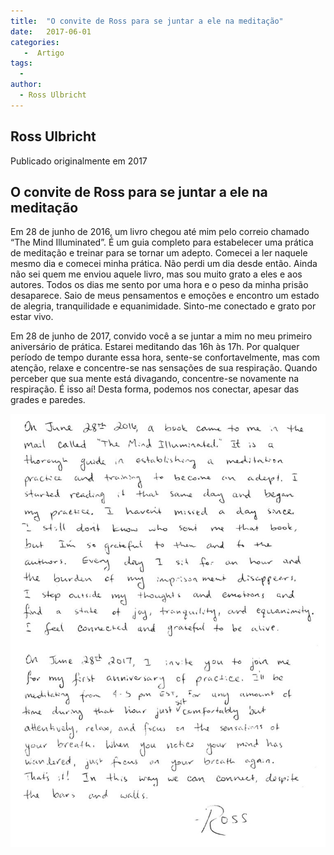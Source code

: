 ```yaml
---
title:  "O convite de Ross para se juntar a ele na meditação"
date:   2017-06-01
categories: 
   -  Artigo
tags:
  -
author:
  - Ross Ulbricht
---
```

## Ross Ulbricht

Publicado originalmente em 2017

## O convite de Ross para se juntar a ele na meditação

Em 28 de junho de 2016, um livro chegou até mim pelo correio chamado “The Mind Illuminated”. É um guia completo para estabelecer uma prática de meditação e treinar para se tornar um adepto. Comecei a ler naquele mesmo dia e comecei minha prática. Não perdi um dia desde então. Ainda não sei quem me enviou aquele livro, mas sou muito grato a eles e aos autores. Todos os dias me sento por uma hora e o peso da minha prisão desaparece. Saio de meus pensamentos e emoções e encontro um estado de alegria, tranquilidade e equanimidade. Sinto-me conectado e grato por estar vivo.

Em 28 de junho de 2017, convido você a se juntar a mim no meu primeiro aniversário de prática. Estarei meditando das 16h às 17h. Por qualquer período de tempo durante essa hora, sente-se confortavelmente, mas com atenção, relaxe e concentre-se nas sensações de sua respiração. Quando perceber que sua mente está divagando, concentre-se novamente na respiração. É isso aí! Desta forma, podemos nos conectar, apesar das grades e paredes.

![carta meditação](../stuff//meditation-day-1-768x1055.jpeg)